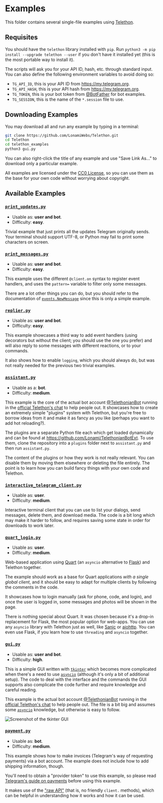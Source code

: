 # Examples

This folder contains several single-file examples using [Telethon].

## Requisites

You should have the `telethon` library installed with `pip`.
Run `python3 -m pip install --upgrade telethon --user` if you don't
have it installed yet (this is the most portable way to install it).

The scripts will ask you for your API ID, hash, etc. through standard input.
You can also define the following environment variables to avoid doing so:

* `TG_API_ID`, this is your API ID from https://my.telegram.org.
* `TG_API_HASH`, this is your API hash from https://my.telegram.org.
* `TG_TOKEN`, this is your bot token from [@BotFather] for bot examples.
* `TG_SESSION`, this is the name of the `*.session` file to use.

## Downloading Examples

You may download all and run any example by typing in a terminal:
```sh
git clone https://github.com/LonamiWebs/Telethon.git
cd Telethon
cd telethon_examples
python3 gui.py
```

You can also right-click the title of any example and use "Save Link As…" to
download only a particular example.

All examples are licensed under the [CC0 License], so you can use
them as the base for your own code without worrying about copyright.

## Available Examples

### [`print_updates.py`]

* Usable as: **user and bot**.
* Difficulty: **easy**.

Trivial example that just prints all the updates Telegram originally
sends. Your terminal should support UTF-8, or Python may fail to print
some characters on screen.

### [`print_messages.py`]

* Usable as: **user and bot**.
* Difficulty: **easy**.

This example uses the different `@client.on` syntax to register event
handlers, and uses the `pattern=` variable to filter only some messages.

There are a lot other things you can do, but you should refer to the
documentation of [`events.NewMessage`] since this is only a simple example.

### [`replier.py`]

* Usable as: **user and bot**.
* Difficulty: **easy**.

This example showcases a third way to add event handlers (using decorators
but without the client; you should use the one you prefer) and will also
reply to some messages with different reactions, or to your commands.

It also shows how to enable `logging`, which you should always do, but was
not really needed for the previous two trivial examples.

### [`assistant.py`]

* Usable as a: **bot**.
* Difficulty: **medium**.

This example is the core of the actual bot account [@TelethonianBot] running
in the [official Telethon's chat] to help people out. It showcases how to
create an extremely simple "plugins" system with Telethon, but you're free
to borrow ideas from it and make it as fancy as you like (perhaps you want
to add hot reloading?).

The plugins are a separate Python file each which get loaded dynamically and
can be found at <https://github.com/Lonami/TelethonianBotExt>. To use them,
clone the repository into a `plugins` folder next to `assistant.py` and then
run `assistant.py`.

The content of the plugins or how they work is not really relevant. You can
disable them by moving them elsewhere or deleting the file entirely. The point
is to learn how you can build fancy things with your own code and Telethon.

### [`interactive_telegram_client.py`]

* Usable as: **user**.
* Difficulty: **medium**.

Interactive terminal client that you can use to list your dialogs,
send messages, delete them, and download media. The code is a bit
long which may make it harder to follow, and requires saving some
state in order for downloads to work later.

### [`quart_login.py`]

* Usable as: **user**.
* Difficulty: **medium**.

Web-based application using [Quart](https://pgjones.gitlab.io/quart/index.html)
(an `asyncio` alternative to [Flask](http://flask.pocoo.org/)) and Telethon
together.

The example should work as a base for Quart applications *with a single
global client*, and it should be easy to adapt for multiple clients by
following the comments in the code.

It showcases how to login manually (ask for phone, code, and login),
and once the user is logged in, some messages and photos will be shown
in the page.

There is nothing special about Quart. It was chosen because it's a
drop-in replacement for Flask, the most popular option for web-apps.
You can use any `asyncio` library with Telethon just as well,
like [Sanic](https://sanic.readthedocs.io/en/latest/index.html) or
[aiohttp](https://docs.aiohttp.org/en/stable/). You can even use Flask,
if you learn how to use `threading` and `asyncio` together.

### [`gui.py`]

* Usable as: **user and bot**.
* Difficulty: **high**.

This is a simple GUI written with [`tkinter`] which becomes more complicated
when there's a need to use [`asyncio`] (although it's only a bit of additional
setup). The code to deal with the interface and the commands the GUI supports
also complicate the code further and require knowledge and careful reading.

This example is the actual bot account [@TelethonianBot] running in the
[official Telethon's chat] to help people out. The file is a bit big and
assumes some [`asyncio`] knowledge, but otherwise is easy to follow.

![Screenshot of the tkinter GUI][tkinter GUI]

### [`payment.py`](https://raw.githubusercontent.com/LonamiWebs/Telethon/v1/telethon_examples/payment.py)

* Usable as: **bot**.
* Difficulty: **medium**.

This example shows how to make invoices (Telegram's way of requesting payments) via a bot account. The example does not include how to add shipping information, though.

You'll need to obtain a "provider token" to use this example, so please read [Telegram's guide on payments](https://core.telegram.org/bots/payments) before using this example.


It makes use of the ["raw API"](https://tl.telethon.dev) (that is, no friendly `client.` methods), which can be helpful in understanding how it works and how it can be used.


[Telethon]: https://github.com/LonamiWebs/Telethon
[CC0 License]: https://github.com/LonamiWebs/Telethon/blob/v1/telethon_examples/LICENSE
[@BotFather]: https://t.me/BotFather
[`assistant.py`]: https://raw.githubusercontent.com/LonamiWebs/Telethon/v1/telethon_examples/assistant.py
[`quart_login.py`]: https://raw.githubusercontent.com/LonamiWebs/Telethon/v1/telethon_examples/quart_login.py
[`gui.py`]: https://raw.githubusercontent.com/LonamiWebs/Telethon/v1/telethon_examples/gui.py
[`interactive_telegram_client.py`]: https://raw.githubusercontent.com/LonamiWebs/Telethon/v1/telethon_examples/interactive_telegram_client.py
[`print_messages.py`]: https://raw.githubusercontent.com/LonamiWebs/Telethon/v1/telethon_examples/print_messages.py
[`print_updates.py`]: https://raw.githubusercontent.com/LonamiWebs/Telethon/v1/telethon_examples/print_updates.py
[`replier.py`]: https://raw.githubusercontent.com/LonamiWebs/Telethon/v1/telethon_examples/replier.py
[@TelethonianBot]: https://t.me/TelethonianBot
[official Telethon's chat]: https://t.me/TelethonChat
[`asyncio`]: https://docs.python.org/3/library/asyncio.html
[`tkinter`]: https://docs.python.org/3/library/tkinter.html
[tkinter GUI]: https://raw.githubusercontent.com/LonamiWebs/Telethon/v1/telethon_examples/screenshot-gui.jpg
[`events.NewMessage`]: https://docs.telethon.dev/en/stable/modules/events.html#telethon.events.newmessage.NewMessage
